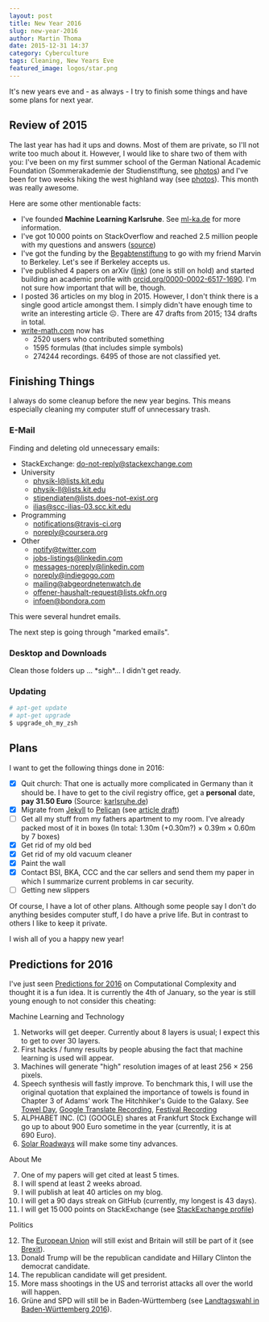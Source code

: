 ```yaml
---
layout: post
title: New Year 2016
slug: new-year-2016
author: Martin Thoma
date: 2015-12-31 14:37
category: Cyberculture
tags: Cleaning, New Years Eve
featured_image: logos/star.png
---
```


It's new years eve and - as always - I try to finish some things and have some
plans for next year.


## Review of 2015

The last year has had it ups and downs. Most of them are private, so I'll not
write too much about it. However, I would like to share two of them with you:
I've been on my first summer school of the German National Academic Foundation
(Sommerakademie der Studienstiftung, see [photos](https://commons.wikimedia.org/wiki/Category:Images_by_Martin_Thoma/Sommerakademie-2015)) and I've been for two weeks hiking the west highland way
(see [photos](https://commons.wikimedia.org/wiki/Category:Images_by_Martin_Thoma/WHW)).
This month was really awesome.

Here are some other mentionable facts:

* I've founded **Machine Learning Karlsruhe**. See [ml-ka.de](http://ml-ka.de)
  for more information.
* I've got 10&thinsp;000&nbsp;points on StackOverflow and reached 2.5 million people with
  my questions and answers ([source](http://stackoverflow.com/users/562769/moose))
* I've got the funding by the [Begabtenstiftung](http://www.begabtenstiftung-informatik.de/)
  to go with my friend Marvin to Berkeley. Let's see if Berkeley accepts us.
* I've published 4&nbsp;papers on arXiv
  ([link](http://arxiv.org/a/thoma_m_1.html)) (one is still on hold) and
  started building an academic profile with
  [orcid.org/0000-0002-6517-1690](http://orcid.org/0000-0002-6517-1690). I'm
  not sure how important that will be, though.
* I posted 36&nbsp;articles on my blog in&nbsp;2015. However, I don't think there is
  a single good article amongst them. I simply didn't have enough time to write
  an interesting article ☹. There are 47&nbsp;drafts from 2015; 134&nbsp;drafts
  in total.
* [write-math.com](http://write-math.com/) now has
    * 2520&nbsp;users who contributed something
    * 1595&nbsp;formulas (that includes simple symbols)
    * 274244&nbsp;recordings. 6495 of those are not classified yet.


## Finishing Things

I always do some cleanup before the new year begins. This means especially
cleaning my computer stuff of unnecessary trash.

### E-Mail

Finding and deleting old unnecessary emails:

* StackExchange: do-not-reply@stackexchange.com
* University
    * physik-l@lists.kit.edu
    * physik-ll@lists.kit.edu
    * stipendiaten@lists.does-not-exist.org
    * ilias@scc-ilias-03.scc.kit.edu
* Programming
    * notifications@travis-ci.org
    * noreply@coursera.org
* Other
    * notify@twitter.com
    * jobs-listings@linkedin.com
    * messages-noreply@linkedin.com
    * noreply@indiegogo.com
    * mailing@abgeordnetenwatch.de
    * offener-haushalt-request@lists.okfn.org
    * infoen@bondora.com

This were several hundret emails.

The next step is going through "marked emails".


### Desktop and Downloads

Clean those folders up ... \*sigh\*... I didn't get ready.


### Updating

```bash
# apt-get update
# apt-get upgrade
$ upgrade_oh_my_zsh
```

## Plans

I want to get the following things done in 2016:

* [x] Quit church: That one is actually more complicated in Germany than it
  should be. I have to get to the civil registry office, get a **personal**
  date, **pay 31.50 Euro**
  (Source: [karlsruhe.de](https://web1.karlsruhe.de/service/d115/detail.php?prod_id=463))
* [x] Migrate from [Jekyll](https://jekyllrb.com/) to [Pelican](http://docs.getpelican.com/) (see [article draft](https://github.com/MartinThoma/MartinThoma.github.io/blob/source/_drafts/2015-11-13-migrate-from-jekyll-to-pelican.md))
* [ ] Get all my stuff from my fathers apartment to my room. I've already
      packed most of it in boxes (In total: 1.30m (+0.30m?) × 0.39m × 0.60m by 7 boxes)
* [x] Get rid of my old bed
* [x] Get rid of my old vacuum cleaner
* [x] Paint the wall
* [x] Contact BSI, BKA, CCC and the car sellers and send them my paper in which
      I summarize current problems in car security.
* [ ] Getting new slippers

Of course, I have a lot of other plans. Although some people say I don't do
anything besides computer stuff, I do have a prive life. But in contrast to
others I like to keep it private.

I wish all of you a happy new year!


## Predictions for 2016

I've just seen [Predictions for 2016](http://blog.computationalcomplexity.org/2016/01/predictions-of-new-year.html)
on Computational Complexity and thought it is a fun idea. It is currently the
4th of January, so the year is still young enough to not consider this
cheating:


Machine Learning and Technology

1. Networks will get deeper. Currently about 8&nbsp;layers is usual; I expect
   this to get to over 30&nbsp;layers.
2. First hacks / funny results by people abusing the fact that machine learning
   is used will appear.
3. Machines will generate "high" resolution images of at least 256 &times; 256
   pixels.
4. Speech synthesis will fastly improve. To benchmark this, I will use the
   original quotation that explained the importance of towels is found in
   Chapter 3 of Adams' work The Hitchhiker's Guide to the
   Galaxy. See [Towel Day](https://en.wikipedia.org/wiki/Towel_Day), [Google Translate Recording](//martin-thoma.com/audio/2016-01-04-towel-quote-google.ogg), [Festival Recording](//martin-thoma.com/audio/2016-01-04-towel-quote-festival.ogg)
5. ALPHABET INC. (C) (GOOGLE) shares at Frankfurt Stock Exchange will go up to
   about 900&nbsp;Euro sometime in the year (currently, it is at 690&nbsp;Euro).
6. [Solar Roadways](http://www.solarroadways.com/) will make some tiny
   advances.

About Me

7. One of my papers will get cited at least 5&nbsp;times.
8. I will spend at least 2&nbsp;weeks abroad.
9. I will publish at leat 40&nbsp;articles on my blog.
10. I will get a 90&nbsp;days streak on GitHub (currently, my longest is
   43&nbsp;days).
11. I will get 15&thinsp;000 points on StackExchange (see [StackExchange profile](http://stackexchange.com/users/271958/martin-thoma?tab=accounts))

Politics

12. The [European Union](https://en.wikipedia.org/wiki/European_Union) will
    still exist and Britain will still be part of it
    (see [Brexit](https://de.wikipedia.org/wiki/Brexit)).
13. Donald Trump will be the republican candidate and Hillary Clinton the
    democrat candidate.
14. The republican candidate will get president.
15. More mass shootings in the US and terrorist attacks all over the world will
    happen.
16. Grüne and SPD will still be in Baden-Württemberg (see [Landtagswahl in Baden-Württemberg 2016](https://de.wikipedia.org/wiki/Landtagswahl_in_Baden-W%C3%BCrttemberg_2016)).
